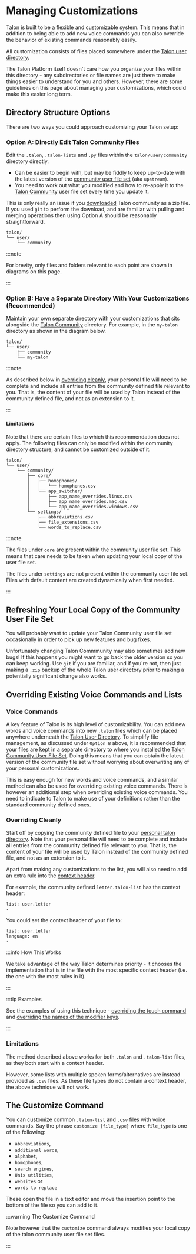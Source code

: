 # Managing Customizations

Talon is built to be a flexible and customizable system. This means that in addition to being able to add new voice commands you can also override the behavior of existing commands reasonably easily.

All customization consists of files placed somewhere under the [Talon user directory](/docs/Resource%20Hub/terminology.md#talon-user-directory).

The Talon Platform itself doesn't care how you organize your files within this directory - any subdirectories or file names are just there to make things easier to understand for you and others.
However, there are some guidelines on this page about managing your customizations, which could make this easier long term.


## Directory Structure Options

There are two ways you could approach customizing your Talon setup:

### Option A: Directly Edit Talon Community Files

Edit the `.talon`, `.talon-lists` and `.py` files within the `talon/user/community` directory directly.
  - Can be easier to begin with, but may be fiddly to keep up-to-date with the latest version of the [community user file set](https://github.com/talonhub/community) (aka `upstream`).
  - You need to work out what you modified and how to re-apply it to the [Talon Community](https://github.com/talonhub/community) user file set every time you update it.

This is only really an issue if you [downloaded](/docs/Resource%20Hub/Talon%20Installation/downloading-community.md) Talon community as a zip file.
If you used `git` to perform the download, and are familiar with pulling and merging operations then using Option A should be reasonably straightforward.

```
talon/
└── user/
    └── community
```

:::note

For brevity, only files and folders relevant to each point are shown in diagrams on this page.

:::


### Option B: Have a Separate Directory With Your Customizations (**Recommended**)

Maintain your own separate directory with your customizations that sits alongside the [Talon Community](https://github.com/talonhub/community) directory.
For example, in the `my-talon` directory as shown in the diagram below.

```
talon/
└── user/
    ├── community
    └── my-talon
```

:::note

As described below in [overriding cleanly](#overriding-cleanly), your personal file will need to be complete and include all entries from the community defined file relevant to you.
That is, the content of your file will be used by Talon instead of the community defined file, and not as an extension to it.

:::


#### Limitations

Note that there are certain files to which this recommendation does not apply.
The following files can only be modified within the community directory structure, and cannot be customized outside of it.
```
talon/
└── user/
    └── community/
        ├── core/
        │   ├── homophones/
        │   │   └── homophones.csv
        │   └── app_switcher/
        │       ├── app_name_overrides.linux.csv
        │       ├── app_name_overrides.mac.csv
        │       └── app_name_overrides.windows.csv
        └── settings/
            ├── abbreviations.csv
            ├── file_extensions.csv
            └── words_to_replace.csv	
```


:::note

The files under `core` are present within the community user file set. This means that care needs to be taken
when updating your local copy of the user file set.

The files under `settings` are not present within the community user file set. Files with default content
are created dynamically when first needed.

:::

## Refreshing Your Local Copy of the Community User File Set

You will probably want to update your Talon Community user file set occasionally in order to pick up new features and bug fixes.

Unfortunately changing Talon Commmunity may also sometimes add new bugs! If this happens you might want to go back the older version so you can keep working. Use `git` if you are familiar, and if you're not, then just making a `.zip` backup of the whole Talon user directory prior to making a potentially significant change also works.

## Overriding Existing Voice Commands and Lists

### Voice Commands

A key feature of Talon is its high level of customizability.
You can add new words and voice commands into new `.talon` files which can be placed anywhere underneath the [Talon User Directory](/docs/Resource%20Hub/terminology.md#talon-user-directory).
To simplify file management, as discussed under `Option B` above, it is recommended that your files are kept in a separate directory to where you installed the [Talon Community User File Set](/docs/Resource%20Hub/terminology.md#talon-community-user-file-set).
Doing this means that you can obtain the latest version of the community file set without worrying about overwriting any of your personal customizations.

This is easy enough for new words and voice commands, and a similar method can also be used for overriding existing voice commands.
There is however an additional step when overriding existing voice commands.
You need to indicate to Talon to make use of your definitions rather than the standard community defined ones.

### Overriding Cleanly

Start off by copying the community defined file to your [personal talon directory](/docs/Resource%20Hub/terminology.md#personal-talon-directory).
Note that your personal file will need to be complete and include all entries from the community defined file relevant to you.
That is, the content of your file will be used by Talon instead of the community defined file, and not as an extension to it.

Apart from making any customizations to the list, you will also need to add an extra rule into the [context header](/docs/Customization/TalonScript/context-header.md).

For example, the community defined `letter.talon-list` has the context header:

```talon
list: user.letter
-
```

You could set the context header of your file to:

```talon
list: user.letter
language: en
-
```

:::info How This Works

We take advantage of the way Talon determines priority - it chooses the implementation that is in the file with the most specific context header
(i.e. the one with the most rules in it).

:::

:::tip Examples

See the examples of using this technique - [overriding the touch command](./Examples/overriding_touch.md) and [overriding the names of the modifier keys](./Examples/modifier_key_names.md).

:::

### Limitations

The method described above works for both `.talon` and `.talon-list` files, as they both start with a context header.

However, some lists with multiple spoken forms/alternatives are instead provided as `.csv` files. As these file types do not contain a context header,
the above technique will not work.

## The Customize Command

You can customize common `.talon-list` and `.csv` files with voice commands. Say the phrase `customize {file_type}` where `file_type` is one of the following:
- `abbreviations`, 
- `additional words`, 
- `alphabet`, 
- `homophones`, 
- `search engines`, 
- `Unix utilities`, 
- `websites` or 
- `words to replace`

These open the file in a text editor and move the insertion point to the bottom of the file so you can add to it.

:::warning The Customize Command

Note however that the `customize` command always modifies your local copy of the talon community user file set files.

:::
